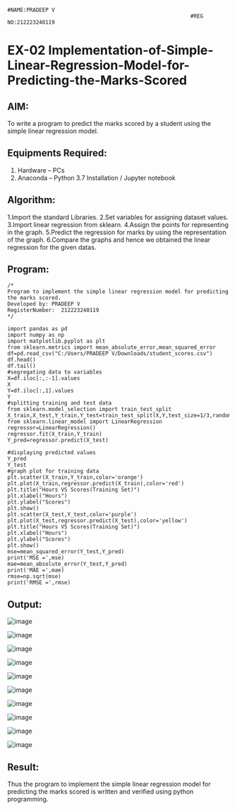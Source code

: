                                                               #NAME:PRADEEP V
                                                              #REG NO:212223240119

# EX-02 Implementation-of-Simple-Linear-Regression-Model-for-Predicting-the-Marks-Scored

## AIM:
To write a program to predict the marks scored by a student using the simple linear regression model.

## Equipments Required:
1. Hardware – PCs
2. Anaconda – Python 3.7 Installation / Jupyter notebook

## Algorithm:
1.Import the standard Libraries.
2.Set variables for assigning dataset values.
3.Import linear regression from sklearn.
4.Assign the points for representing in the graph.
5.Predict the regression for marks by using the representation of the graph.
6.Compare the graphs and hence we obtained the linear regression for the given datas.


## Program:
```
/*
Program to implement the simple linear regression model for predicting the marks scored.
Developed by: PRADEEP V
RegisterNumber:  212223240119
*/
```

```
import pandas as pd
import numpy as np
import matplotlib.pyplot as plt
from sklearn.metrics import mean_absolute_error,mean_squared_error
df=pd.read_csv("C:/Users/PRADEEP V/Downloads/student_scores.csv")
df.head()
df.tail()
#segregating data to variables
X=df.iloc[:,:-1].values
X
Y=df.iloc[:,1].values
Y
#splitting training and test data
from sklearn.model_selection import train_test_split
X_train,X_test,Y_train,Y_test=train_test_split(X,Y,test_size=1/3,random_state=0)
from sklearn.linear_model import LinearRegression
regressor=LinearRegression()
regressor.fit(X_train,Y_train)
Y_pred=regressor.predict(X_test)

#displaying predicted values
Y_pred
Y_test
#graph plot for training data
plt.scatter(X_train,Y_train,color='orange')
plt.plot(X_train,regressor.predict(X_train),color='red')
plt.title("Hours VS Scores(Training Set)")
plt.xlabel("Hours")
plt.ylabel("Scores")
plt.show()
plt.scatter(X_test,Y_test,color='purple')
plt.plot(X_test,regressor.predict(X_test),color='yellow')
plt.title("Hours VS Scores(Training Set)")
plt.xlabel("Hours")
plt.ylabel("Scores")
plt.show()
mse=mean_squared_error(Y_test,Y_pred)
print('MSE =',mse)
mae=mean_absolute_error(Y_test,Y_pred)
print('MAE =',mae)
rmse=np.sqrt(mse)
print('RMSE =',rmse)

```

## Output:
![image](https://github.com/velupradeep/Implementation-of-Simple-Linear-Regression-Model-for-Predicting-the-Marks-Scored/assets/150329341/2725adc9-1b2a-45ca-9f4f-3a4d11bdbcf6)

![image](https://github.com/velupradeep/Implementation-of-Simple-Linear-Regression-Model-for-Predicting-the-Marks-Scored/assets/150329341/7adfd6ca-0830-484d-b36d-ccf4def3d519)

![image](https://github.com/velupradeep/Implementation-of-Simple-Linear-Regression-Model-for-Predicting-the-Marks-Scored/assets/150329341/3307d249-8432-4cec-bbbf-be9139f667bc)

![image](https://github.com/velupradeep/Implementation-of-Simple-Linear-Regression-Model-for-Predicting-the-Marks-Scored/assets/150329341/cbcadc5a-0622-4628-b885-467f1dea286d)

![image](https://github.com/velupradeep/Implementation-of-Simple-Linear-Regression-Model-for-Predicting-the-Marks-Scored/assets/150329341/874d6525-1e17-4b6e-81b6-64ac820c0f4b)

![image](https://github.com/velupradeep/Implementation-of-Simple-Linear-Regression-Model-for-Predicting-the-Marks-Scored/assets/150329341/238f1e62-fb05-4d35-9dfb-eb4f97625214)

![image](https://github.com/velupradeep/Implementation-of-Simple-Linear-Regression-Model-for-Predicting-the-Marks-Scored/assets/150329341/e7430c82-df22-4920-a6b2-7ad3d5e4dfbb)

![image](https://github.com/velupradeep/Implementation-of-Simple-Linear-Regression-Model-for-Predicting-the-Marks-Scored/assets/150329341/2badf3e9-b987-471b-a316-f8ea5722de7e)

![image](https://github.com/velupradeep/Implementation-of-Simple-Linear-Regression-Model-for-Predicting-the-Marks-Scored/assets/150329341/bee99dee-2285-423b-8cd7-59dccf6bd328)

![image](https://github.com/velupradeep/Implementation-of-Simple-Linear-Regression-Model-for-Predicting-the-Marks-Scored/assets/150329341/942765f0-3077-4fa4-bb20-20dac68dbb46)

## Result:
Thus the program to implement the simple linear regression model for predicting the marks scored is written and verified using python programming.
